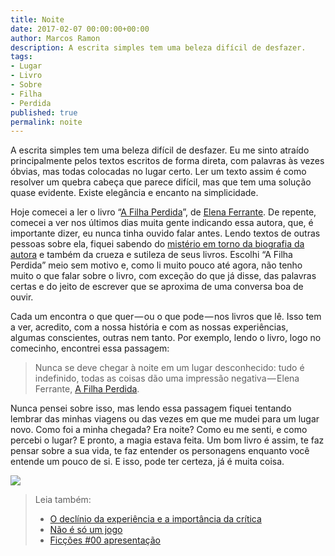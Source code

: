 ```yaml
---
title: Noite
date: 2017-02-07 00:00:00+00:00
author: Marcos Ramon
description: A escrita simples tem uma beleza difícil de desfazer.
tags:
- Lugar
- Livro
- Sobre
- Filha
- Perdida
published: true
permalink: noite
---
```

A escrita simples tem uma beleza difícil de desfazer. Eu me sinto atraído principalmente pelos textos escritos de forma direta, com palavras às vezes óbvias, mas todas colocadas no lugar certo. Ler um texto assim é como resolver um quebra cabeça que parece difícil, mas que tem uma solução quase evidente. Existe elegância e encanto na simplicidade.

Hoje comecei a ler o livro “[A Filha Perdida](http://amzn.to/2lp5vHB)”, de [Elena Ferrante](https://pt.wikipedia.org/wiki/Elena_Ferrante). De repente, comecei a ver nos últimos dias muita gente indicando essa autora, que, é importante dizer, eu nunca tinha ouvido falar antes. Lendo textos de outras pessoas sobre ela, fiquei sabendo do [mistério em torno da biografia da autora](https://www.nytimes.com/2016/10/03/books/elena-ferrante-anita-raja-domenico-starnone.html?_r=0) e também da crueza e sutileza de seus livros. Escolhi “A Filha Perdida” meio sem motivo e, como li muito pouco até agora, não tenho muito o que falar sobre o livro, com exceção do que já disse, das palavras certas e do jeito de escrever que se aproxima de uma conversa boa de ouvir.

Cada um encontra o que quer — ou o que pode — nos livros que lê. Isso tem a ver, acredito, com a nossa história e com as nossas experiências, algumas conscientes, outras nem tanto. Por exemplo, lendo o livro, logo no comecinho, encontrei essa passagem:

> Nunca se deve chegar à noite em um lugar desconhecido: tudo é indefinido, todas as coisas dão uma impressão negativa — Elena Ferrante, [A Filha Perdida](http://amzn.to/2lp5vHB).

Nunca pensei sobre isso, mas lendo essa passagem fiquei tentando lembrar das minhas viagens ou das vezes em que me mudei para um lugar novo. Como foi a minha chegada? Era noite? Como eu me senti, e como percebi o lugar? E pronto, a magia estava feita. Um bom livro é assim, te faz pensar sobre a sua vida, te faz entender os personagens enquanto você entende um pouco de si. E isso, pode ter certeza, já é muita coisa.

<img src="https://cdn-images-1.medium.com/max/800/1*ud5vhKuAjq1_M3Dbcap8CQ.jpeg">



> Leia também:
> - <a href="/o-declinio-da-experiencia-e-a-importancia-da-critica">O declínio da experiência e a importância da crítica</a>
> - <a href="/nao-e-so-um-jogo">Não é só um jogo</a>
> - <a href="/ficcoes-00-apresentacao">Ficções #00   apresentação</a>
